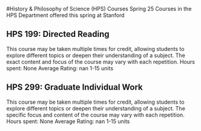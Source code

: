 #History & Philosophy of Science (HPS) Courses Spring 25
Courses in the HPS Department offered this spring at Stanford
## HPS 199: Directed Reading
This course may be taken multiple times for credit, allowing students to explore different topics or deepen their understanding of a subject. The exact content and focus of the course may vary with each repetition.
Hours spent: None
Average Rating: nan
1-15 units
## HPS 299: Graduate Individual Work
This course may be taken multiple times for credit, allowing students to explore different topics or deepen their understanding of a subject. The specific focus and content of the course may vary with each repetition.
Hours spent: None
Average Rating: nan
1-15 units
